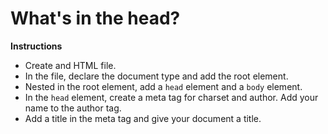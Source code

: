 # What's in the head? 

**Instructions**
* Create and HTML file. 
* In the file, declare the document type and add the root element.
* Nested in the root element, add a `head` element and a `body` element.
* In the `head` element, create a meta tag for charset and author. Add your name to the author tag. 
* Add a title in the meta tag and give your document a title. 